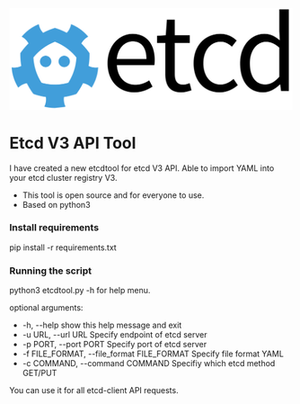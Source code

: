 ![alt text](https://raw.githubusercontent.com/cncf/artwork/master/projects/etcd/horizontal/color/etcd-horizontal-color.png)



# Etcd V3 API Tool 
I have created a new etcdtool for etcd V3 API.
Able to import YAML into your etcd cluster registry V3.

- This tool is open source and for everyone to use.
- Based on python3
### Install requirements
   pip install -r requirements.txt

### Running the script
  python3 etcdtool.py -h for help menu.
  
  
optional arguments:
 - -h, --help            show this help message and exit
 - -u URL, --url URL     Specify endpoint of etcd server
 - -p PORT, --port PORT  Specify port of etcd server
 - -f FILE_FORMAT, --file_format FILE_FORMAT
                        Specify file format YAML
 -  -c COMMAND, --command COMMAND
                        Specifiy which etcd method GET/PUT
  
  You can use it for all etcd-client API requests.
  

